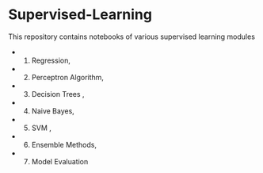 # Supervised-Learning
This repository contains notebooks of various supervised learning modules 
* 1. Regression, 
* 2. Perceptron Algorithm,  
* 3. Decision Trees ,
* 4. Naive Bayes,
* 5. SVM , 
* 6. Ensemble Methods,
* 7. Model Evaluation 
